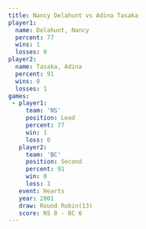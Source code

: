 ```yaml
---
title: Nancy Delahunt vs Adina Tasaka
player1:               
  name: Delahunt, Nancy
  percent: 77          
  wins: 1              
  losses: 0            
player2:               
  name: Tasaka, Adina  
  percent: 91          
  wins: 0              
  losses: 1            
games:
 - player1:        
     team: 'NS'    
     position: Lead
     percent: 77   
     win: 1        
     loss: 0       
   player2:          
     team: 'BC'      
     position: Second
     percent: 91     
     win: 0          
     loss: 1         
   event: Hearts        
   year: 2001           
   draw: Round Robin(13)
   score: NS 8 - BC 6   
---
```

